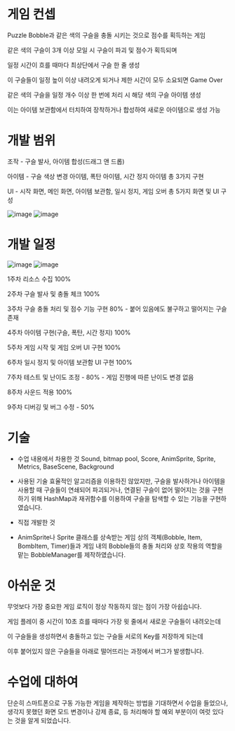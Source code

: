 # 게임 컨셉
Puzzle Bobble과 같은 색의 구슬을 충돌 시키는 것으로 점수를 획득하는 게임

같은 색의 구슬이 3개 이상 모일 시 구슬이 파괴 및 점수가 획득되며

일정 시간이 흐를 때마다 최상단에서 구슬 한 줄 생성

이 구슬들이 일정 높이 이상 내려오게 되거나 제한 시간이 모두 소요되면 Game Over


같은 색의 구슬을 일정 개수 이상 한 번에 처리 시 해당 색의 구슬 아이템 생성

이는 아이템 보관함에서 터치하여 장착하거나 합성하여 새로운 아이템으로 생성 가능

# 개발 범위
조작 - 구슬 발사, 아이템 합성(드래그 앤 드롭)

아이템 - 구슬 색상 변경 아이템, 폭탄 아이템, 시간 정지 아이템 총 3가지 구현

UI - 시작 화면, 메인 화면, 아이템 보관함, 일시 정지, 게임 오버 총 5가지 화면 및 UI 구성

![image](https://user-images.githubusercontent.com/89974193/228336831-ade6f809-3f4e-4bee-9bd2-423f902ff8bb.png)
![image](https://user-images.githubusercontent.com/89974193/228336922-ed9b1fa4-55bb-4648-832d-44bd177d15f9.png)


# 개발 일정

![image](https://user-images.githubusercontent.com/89974193/228337029-3429cc55-21bd-4893-8a38-234f0b93a409.png)
![image](https://github.com/chodott/AndroidProgramming/assets/89974193/e49ddd87-7420-4c4d-bde8-c5535e392c63)

1주차 리소스 수집 100%

2주차 구슬 발사 및 충돌 체크 100%

3주차 구슬 충돌 처리 및 점수 기능 구현 80% - 붙어 있음에도 불구하고 떨어지는 구슬 존재

4주차 아이템 구현(구슬, 폭탄, 시간 정지) 100%

5주차 게임 시작 및 게임 오버 UI 구현 100%

6주차 일시 정지 및 아이템 보관함 UI 구현 100%

7주차 테스트 및 난이도 조정 - 80% - 게임 진행에 따른 난이도 변경 없음

8주차 사운드 적용 100%

9주차 디버깅 및 버그 수정 - 50%

# 기술
- 수업 내용에서 차용한 것
Sound, bitmap pool, Score, AnimSprite, Sprite, Metrics, BaseScene, Background

- 사용된 기술
효율적인 알고리즘을 이용하진 않았지만, 구슬을 발사하거나 아이템을 사용할 때 구슬들이 연쇄되어 파괴되거나, 연결된 구슬이 없어 떨어지는 것을 구현하기 위해
HashMap과 재귀함수를 이용하여 구슬을 탐색할 수 있는 기능을 구현하였습니다.

- 직접 개발한 것
- AnimSprite나 Sprite 클래스를 상속받는 게임 상의 객체(Bobble, Item, BombItem, Timer)들과 게임 내의 Bobble들의 충돌 처리와 상호 작용의 역할을 맡는 BobbleManager를 제작하였습니다.

# 아쉬운 것
무엇보다 가장 중요한 게임 로직이 정상 작동하지 않는 점이 가장 아쉽습니다.

게임 플레이 중 시간이 10초 흐를 때마다 가장 윗 줄에서 새로운 구슬들이 내려오는데

이 구슬들을 생성하면서 충돌하고 있는 구슬들 서로의 Key를 저장하게 되는데 

이후 붙어있지 않은 구슬들을 아래로 떨어뜨리는 과정에서 버그가 발생합니다.

# 수업에 대하여
단순히 스마트폰으로 구동 가능한 게임을 제작하는 방법을 기대하면서 수업을 들었으나,
생각지 못했던 화면 모드 변경이나 강제 종료, 등 처리해야 할 예외 부분이이 여럿 있다는 것을
알게 되었습니다.
